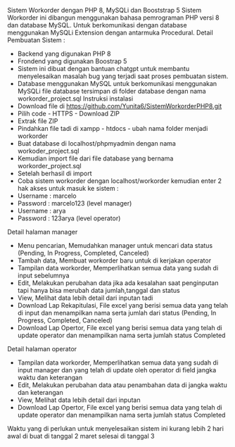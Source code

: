 Sistem Workorder dengan PHP 8, MySQLi dan Booststrap 5
 Sistem Workorder ini dibangun menggunakan bahasa pemrograman PHP
versi 8 dan database MySQL. Untuk berkomunikasi dengan database menggunakan
MySQLi Extension dengan antarmuka Procedural.
Detail Pembuatan Sistem :
- Backend yang digunakan PHP 8
- Frondend yang digunakan Boostrap 5
- Sistem ini dibuat dengan bantuan chatgpt untuk membantu menyelesaikan masalah
bug yang terjadi saat proses pembuatan sistem.
- Database menggunakan MySQL untuk berkomunikasi menggunakan MySQLi
file database tersimpan di folder database dengan nama workorder_project.sql
Instruksi instalasi 
- Download file di https://github.com/Yunita6/SistemWorkorderPHP8.git
- Pilih code - HTTPS - Download ZIP
- Extrak file ZIP
- Pindahkan file tadi di xampp - htdocs - ubah nama folder menjadi workorder
- Buat database di localhost/phpmyadmin dengan nama workoder_project.sql
- Kemudian import file dari file database yang bernama workorder_project.sql
- Setelah berhasil di import
- Coba sistem workorder dengan localhost/workorder kemudian enter
2 hak akses untuk masuk ke sistem :
- Username : marcelo 
- Password : marcelo123 (level manager)
- Username : arya 
- Password : 123arya (level operator)

Detail halaman manager
- Menu pencarian, Memudahkan manager untuk mencari data status (Pending, In Progress, Completed, Canceled)
- Tambah data, Membuat workorder baru untuk di kerjakan operator
- Tampilan data workorder, Memperlihatkan semua data yang sudah di input sebelumnya
- Edit, Melakukan perubahan data jika ada kesalahan saat penginputan tapi hanya bisa merubah data jumlah,tanggal dan status
- View, Melihat data lebih detail dari inputan tadi
- Download Lap Rekapitulasi, File excel yang berisi semua data yang telah di input dan menampilkan nama serta jumlah dari status
(Pending, In Progress, Completed, Canceled)
- Download Lap Opertor, File excel yang berisi semua data yang telah di update operator dan menampilkan nama serta jumlah status
Completed

Detail halaman operator
- Tampilan data workorder, Memperlihatkan semua data yang sudah di input manager dan 
yang telah di update oleh operator di field jangka waktu dan keterangan
- Edit, Melakukan perubahan data atau penambahan data di jangka waktu dan keterangan
- View, Melihat data lebih detail dari inputan 
- Download Lap Opertor, File excel yang berisi semua data yang telah di update operator dan menampilkan nama serta jumlah status
Completed

Waktu yang di perlukan untuk menyelesaikan sistem ini kurang lebih 2 hari awal di buat di tanggal 2 maret selesai di tanggal 3
